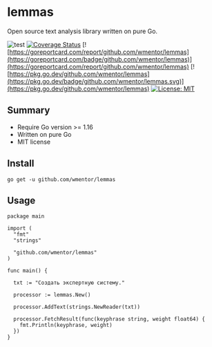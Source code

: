 # lemmas

Open source text analysis library written on pure Go.

![test](https://github.com/wmentor/lemmas/workflows/test/badge.svg)
[![Coverage Status](https://coveralls.io/repos/github/wmentor/lemmas/badge.svg?branch=master&v=20210314)](https://coveralls.io/github/wmentor/lemmas?branch=master)
[![https://goreportcard.com/report/github.com/wmentor/lemmas](https://goreportcard.com/badge/github.com/wmentor/lemmas)](https://goreportcard.com/report/github.com/wmentor/lemmas)
[![https://pkg.go.dev/github.com/wmentor/lemmas](https://pkg.go.dev/badge/github.com/wmentor/lemmas.svg)](https://pkg.go.dev/github.com/wmentor/lemmas)
[![License: MIT](https://img.shields.io/badge/License-MIT-green.svg)](https://opensource.org/licenses/MIT)

## Summary

* Require Go version >= 1.16
* Written on pure Go
* MIT license

## Install

```plaintext
go get -u github.com/wmentor/lemmas
```

## Usage

```golang
package main

import (
  "fmt"
  "strings"

  "github.com/wmentor/lemmas"
)

func main() {

  txt := "Создать экспертную систему."

  processor := lemmas.New()

  processor.AddText(strings.NewReader(txt))

  processor.FetchResult(func(keyphrase string, weight float64) {
    fmt.Println(keyphrase, weight)
  })
}
```

